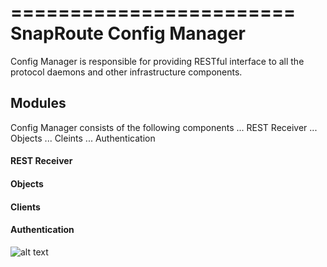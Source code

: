 ========================
SnapRoute Config Manager 
========================

Config Manager is responsible for providing RESTful interface to 
all the protocol daemons and other infrastructure components.


## Modules

Config Manager consists of the following components
... REST Receiver
... Objects
... Cleints
... Authentication 

#### REST Receiver
#### Objects 
#### Clients 
#### Authentication 
![alt text](https://github.com/hgollapalli/config/blob/master/docs/SoftwareOverview.png "Architecture")



